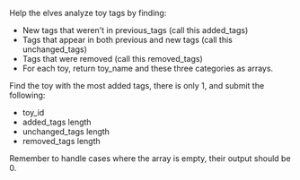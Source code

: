 Help the elves analyze toy tags by finding:
- New tags that weren't in previous_tags (call this added_tags)
- Tags that appear in both previous and new tags (call this unchanged_tags)
- Tags that were removed (call this removed_tags)
- For each toy, return toy_name and these three categories as arrays.

Find the toy with the most added tags, there is only 1, and submit the following:
- toy_id
- added_tags length
- unchanged_tags length
- removed_tags length

Remember to handle cases where the array is empty, their output should be 0.